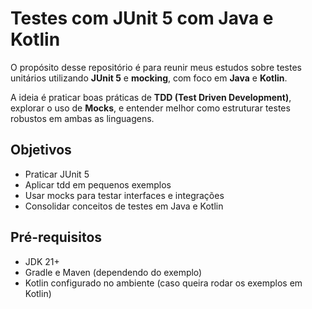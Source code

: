 # Testes com JUnit 5 com Java e Kotlin

O propósito desse repositório é para reunir meus estudos sobre testes unitários utilizando **JUnit 5** e **mocking**, com foco em **Java** e **Kotlin**.  

A ideia é praticar boas práticas de **TDD (Test Driven Development)**, explorar o uso de **Mocks**, e entender melhor como estruturar testes robustos em ambas as linguagens.  

## Objetivos
- Praticar JUnit 5  
- Aplicar tdd em pequenos exemplos  
- Usar mocks para testar interfaces e integrações  
- Consolidar conceitos de testes em Java e Kotlin  

## Pré-requisitos
- JDK 21+  
- Gradle e Maven (dependendo do exemplo)  
- Kotlin configurado no ambiente (caso queira rodar os exemplos em Kotlin)  
